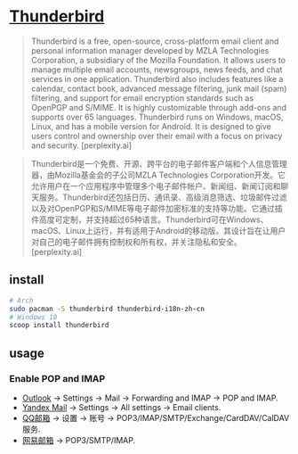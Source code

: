 # [Thunderbird](https://www.thunderbird.net)

> Thunderbird is a free, open-source, cross-platform email client and personal information manager developed by MZLA Technologies Corporation, a subsidiary of the Mozilla Foundation. It allows users to manage multiple email accounts, newsgroups, news feeds, and chat services in one application. Thunderbird also includes features like a calendar, contact book, advanced message filtering, junk mail (spam) filtering, and support for email encryption standards such as OpenPGP and S/MIME. It is highly customizable through add-ons and supports over 65 languages. Thunderbird runs on Windows, macOS, Linux, and has a mobile version for Android. It is designed to give users control and ownership over their email with a focus on privacy and security. [perplexity.ai]

> Thunderbird是一个免费、开源、跨平台的电子邮件客户端和个人信息管理器，由Mozilla基金会的子公司MZLA Technologies Corporation开发。它允许用户在一个应用程序中管理多个电子邮件帐户、新闻组、新闻订阅和聊天服务。Thunderbird还包括日历、通讯录、高级消息筛选、垃圾邮件过滤以及对OpenPGP和S/MIME等电子邮件加密标准的支持等功能。它通过插件高度可定制，并支持超过65种语言。Thunderbird可在Windows、macOS、Linux上运行，并有适用于Android的移动版。其设计旨在让用户对自己的电子邮件拥有控制权和所有权，并关注隐私和安全。 [perplexity.ai]

## install

```sh
# Arch
sudo pacman -S thunderbird thunderbird-i18n-zh-cn
# Windows 10
scoop install thunderbird
```

## usage

### Enable POP and IMAP

- [Outlook](https://outlook.live.com) → Settings → Mail → Forwarding and IMAP → POP and IMAP.
- [Yandex Mail](https://mail.yandex.com) → Settings → All settings → Email clients.
- [QQ邮箱]() → 设置 → 账号 → POP3/IMAP/SMTP/Exchange/CardDAV/CalDAV服务.
- [网易邮箱](https://mail.163.com) → POP3/SMTP/IMAP.
